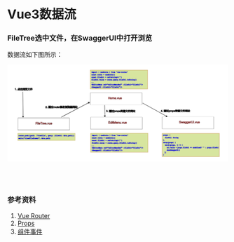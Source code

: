 # Vue3数据流

### FileTree选中文件，在SwaggerUI中打开浏览
数据流如下图所示：

<img src="images/filetree-home-menu-swaggerui-dataflow.png" width="800" alt="filetree-home-menu-swaggerui-dataflow" />

<br/><br/>

### 参考资料
1. [Vue Router](https://router.vuejs.org/zh/guide/)
2. [Props](https://cn.vuejs.org/guide/components/props)
3. [组件事件](https://cn.vuejs.org/guide/components/events.html)